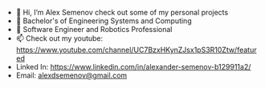 - 👋 Hi, I’m Alex Semenov check out some of my personal projects
- 👀 Bachelor's of Engineering Systems and Computing
- 🌱 Software Engineer and Robotics Professional
- 📫 Check out my youtube: https://www.youtube.com/channel/UC7BzxHKynZJsx1pS3R10Ztw/featured
-    Linked In: https://www.linkedin.com/in/alexander-semenov-b129911a2/
-    Email: alexdsemenov@gmail.com

<!---
moveOverRover/moveOverRover is a ✨ special ✨ repository because its `README.md` (this file) appears on your GitHub profile.
You can click the Preview link to take a look at your changes.
--->
